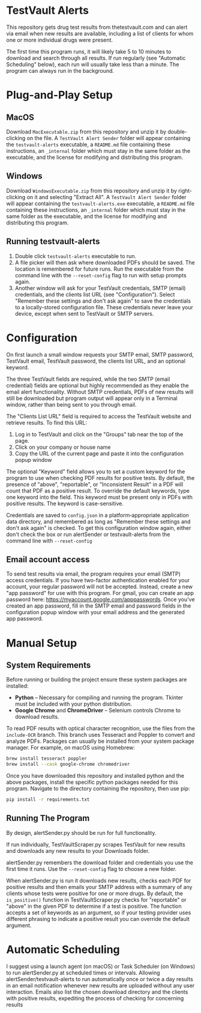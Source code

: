 # TestVault Alerts

This repository gets drug test results from thetestvault.com and can alert via email when new results are available, 
including a list of clients for whom one or more individual drugs were present. 

The first time this program runs, it will likely take 5 to 10 minutes to download and search through all results. If run
regularly (see "Automatic Scheduling" below), each run will usually take less than a minute. The program can always run 
in the background.

# Plug-and-Play Setup
## MacOS
Download `MacExecutable.zip` from this repository and unzip it by double-clicking on the file. A `TestVault Alert Sender` 
folder will appear containing the `testvault-alerts` executable, a `README.md` file containing these instructions, an 
`_internal` folder which must stay in the same folder as the executable, and the license for modifying and distributing 
this program.

## Windows
Download `WindowsExecutable.zip` from this repository and unzip it by right-clicking on it and selecting "Extract All". 
A `TestVault Alert Sender` folder will appear containing the `testvault-alerts.exe` executable, a `README.md` file 
containing these instructions, an `_internal` folder which must stay in the same folder as the executable, and the 
license for modifying and distributing this program.

## Running testvault-alerts
1. Double click `testvault-alerts` executable to run.
2. A file picker will then ask where downloaded PDFs should be saved. The location is remembered for
   future runs. Run the executable from the command line with the `--reset-config` flag to run with setup prompts again.
3. Another window will ask for your TestVault credentials, SMTP (email) credentials, and the clients list URL (see 
"Configuration"). Select "Remember these settings and don't ask again" to save the credentials to a locally-stored 
configuration file. These credentials never leave your device, except when sent to TestVault or SMTP servers.

# Configuration

On first launch a small window requests your SMTP email, SMTP password, TestVault email, TestVault password, the 
clients list URL, and an optional keyword.

The three TestVault fields are required, while the two SMTP (email credential) fields are optional but highly recommended 
as they enable the email alert functionality. Without SMTP credentials, PDFs of new results will still be downloaded but 
program output will appear only in a Terminal window, rather than being sent to you through email.

The "Clients List URL" field is required to access the TestVault website and retrieve results. To find this URL:
1. Log in to TestVault and click on the "Groups" tab near the top of the page.
2. Click on your company or house name
3. Copy the URL of the current page and paste it into the configuration popup window

The optional "Keyword" field allows you to set a custom keyword for the program to use when checking PDF results for 
positive tests. By default, the presence of "above", "reportable", or "Inconsistent Result" in a PDF will count that PDF 
as a positive result. To override the default keywords, type one keyword into the field. This keyword must be present only 
in PDFs with positive results. The keyword is case-sensitive. 

Credentials are saved to `config.json` in a platform‑appropriate application data directory, and remembered as long as 
"Remember these settings and don't ask again" is checked. To get this configuration window again, either don't check the 
box or run alertSender or testvault-alerts from the command line with `--reset-config`

## Email account access
To send test results via email, the program requires your email (SMTP) access credentials. If you have two-factor authentication
enabled for your account, your regular password will not be accepted. Instead, create a new "app password" for use 
with this program. For gmail, you can create an app password here: https://myaccount.google.com/apppasswords. Once
you've created an app password, fill in the SMTP email and password fields in the configuration popup window with your
email address and the generated app password. 

# Manual Setup

## System Requirements

Before running or building the project ensure these system packages are installed:

- **Python** – Necessary for compiling and running the program. Tkinter must be included with your python distribution.
- **Google Chrome** and **ChromeDriver** – Selenium controls Chrome to download results.

To read PDF results with optical character recognition, use the files from the `include-OCR` branch. This branch uses Tesseract
and Poppler to convert and analyze PDFs. Packages can usually be installed from your system package manager. For example, on 
macOS using Homebrew:
```bash
brew install tesseract poppler
brew install --cask google-chrome chromedriver
```

Once you have downloaded this repository and installed python and the above packages, install the specific python 
packages needed for this program. Navigate to the directory containing the repository, then use pip:
```bash
pip install -r requirements.txt
```

## Running The Program
By design, alertSender.py should be run for full functionality.

If run individually, TestVaultScraper.py scrapes TestVault for new results and downloads any new results to your Downloads
folder.

alertSender.py remembers the download folder and credentials you use the first time it runs. Use the `--reset-config` flag 
to choose a new folder. 

When alertSender.py is run it downloads new results, checks each PDF for positive
results and then emails your SMTP address with a summary of any clients whose tests were
positive for one or more drugs. By default, the `is_positive()` function in TestVaultScraper.py checks for "reportable" or 
"above" in the given PDF to determine if a test is positive. The function accepts a set of keywords as an argument, so 
if your testing provider uses different phrasing to indicate a positive result you can override the default argument. 

# Automatic Scheduling
I suggest using a launch agent (on macOS) or Task Scheduler (on Windows) to run alertSender.py at scheduled times or intervals.
Allowing alertSender/testvault-alerts to run automatically once or twice a day results in an email notification
whenever new results are uploaded without any user interaction. Emails also list the chosen download directory and the 
clients with positive results, expediting the process of checking for concerning results
